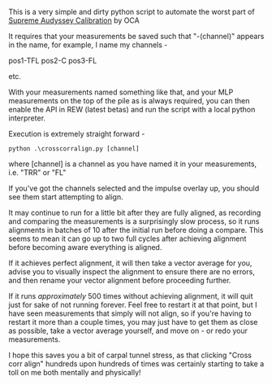 This is a very simple and dirty python script to automate the worst part of [Supreme Audyssey Calibration](https://www.youtube.com/watch?v=g26gbFdAIxE) by OCA

It requires that your measurements be saved such that "-(channel)" appears in the name, for example, I name my channels -

pos1-TFL
pos2-C
pos3-FL

etc.

With your measurements named something like that, and your MLP measurements on the top of the pile as is always required, you can then enable the API in REW (latest betas) and run the script with a local python interpreter.

Execution is extremely straight forward -

`python .\crosscorralign.py [channel]`

where [channel] is a channel as you have named it in your measurements, i.e. "TRR" or "FL"

If you've got the channels selected and the impulse overlay up, you should see them start attempting to align.

It may continue to run for a little bit after they are fully aligned, as recording and comparing the measurements is a surprisingly slow process, so it runs alignments in batches of 10 after the initial run before doing a compare.  This seems to mean it can go up to two full cycles after achieving alignment before becoming aware everything is aligned.

If it achieves perfect alignment, it will then take a vector average for you, advise you to visually inspect the alignment to ensure there are no errors, and then rename your vector alignment before proceeding further.

If it runs _approximately_ 500 times without achieving alignment, it will quit just for sake of not running forever.  Feel free to restart it at that point, but I have seen measurements that simply will not align, so if you're having to restart it more than a couple times, you may just have to get them as close as possible, take a vector average yourself, and move on - or redo your measurements.

I hope this saves you a bit of carpal tunnel stress, as that clicking "Cross corr align" hundreds upon hundreds of times was certainly starting to take a toll on me both mentally and physically!
